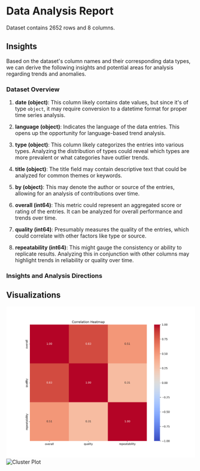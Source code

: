 # Data Analysis Report

Dataset contains 2652 rows and 8 columns.
## Insights
Based on the dataset's column names and their corresponding data types, we can derive the following insights and potential areas for analysis regarding trends and anomalies.

### Dataset Overview
1. **date (object)**: This column likely contains date values, but since it's of type `object`, it may require conversion to a datetime format for proper time series analysis.
   
2. **language (object)**: Indicates the language of the data entries. This opens up the opportunity for language-based trend analysis.

3. **type (object)**: This column likely categorizes the entries into various types. Analyzing the distribution of types could reveal which types are more prevalent or what categories have outlier trends.

4. **title (object)**: The title field may contain descriptive text that could be analyzed for common themes or keywords.

5. **by (object)**: This may denote the author or source of the entries, allowing for an analysis of contributions over time.

6. **overall (int64)**: This metric could represent an aggregated score or rating of the entries. It can be analyzed for overall performance and trends over time.

7. **quality (int64)**: Presumably measures the quality of the entries, which could correlate with other factors like type or source.

8. **repeatability (int64)**: This might gauge the consistency or ability to replicate results. Analyzing this in conjunction with other columns may highlight trends in reliability or quality over time.

### Insights and Analysis Directions

## Visualizations
![Correlation Heatmap](correlation_heatmap.png)
![Cluster Plot](cluster_plot.png)
